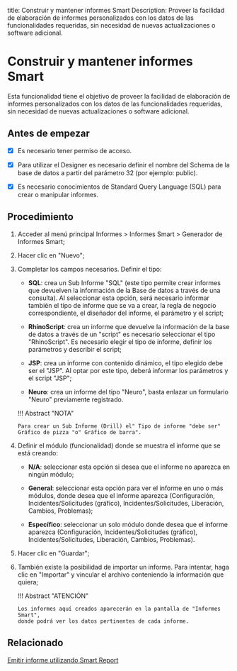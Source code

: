 title: Construir y mantener informes Smart
Description: Proveer la facilidad de elaboración de informes personalizados con los datos de las funcionalidades requeridas, sin necesidad de nuevas actualizaciones o software adicional.
# Construir y mantener informes Smart


Esta funcionalidad tiene el objetivo de proveer la facilidad de elaboración de
informes personalizados con los datos de las funcionalidades requeridas, sin
necesidad de nuevas actualizaciones o software adicional.

Antes de empezar
--------------------

- [x] Es necesario tener permiso de acceso. 

- [x] Para utilizar el Designer es necesario definir el nombre del Schema de la base de datos a partir del parámetro 32 (por ejemplo: public).

- [x] Es necesario conocimientos de Standard Query Language (SQL) para crear o manipular informes.

Procedimiento
-----------------

1.  Acceder al menú principal Informes \> Informes Smart \> Generador de
    Informes Smart;

2.  Hacer clic en "Nuevo";

3.  Completar los campos necesarios. Definir el tipo:

       +  **SQL**: crea un Sub Informe "SQL" (este tipo permite crear informes que
        devuelven la información de la Base de datos a través de una consulta).
        Al seleccionar esta opción, será necesario informar también el tipo de
        informe que se va a crear, la regla de negocio correspondiente, el
        diseñador del informe, el parámetro y el script;

       +  **RhinoScript**: crea un informe que devuelve la información de la base de
        datos a través de un "script" es necesario seleccionar el tipo
        "RhinoScript". Es necesario elegir el tipo de informe, definir los
        parámetros y describir el script;

       +  **JSP**: crea un informe con contenido dinámico, el tipo elegido debe ser el
        "JSP". Al optar por este tipo, deberá informar los parámetros y el
        script "JSP";

       +  **Neuro**: crea un informe del tipo "Neuro", basta enlazar un formulario
        "Neuro" previamente registrado.

    !!! Abstract "NOTA"

        Para crear un Sub Informe (Drill) el" Tipo de informe "debe ser"
        Gráfico de pizza "o" Gráfico de barra".

4.  Definir el módulo (funcionalidad) donde se muestra el informe que se está
    creando:

    -   **N/A**: seleccionar esta opción si desea que el informe no aparezca en
    ningún módulo;

    -   **General**: seleccionar esta opción para ver el informe en uno o más
    módulos, donde desea que el informe aparezca (Configuración,
    Incidentes/Solicitudes (gráfico), Incidentes/Solicitudes, Liberación,
    Cambios, Problemas);

    -   **Específico**: seleccionar un solo módulo donde desea que el informe
    aparezca (Configuración, Incidentes/Solicitudes (gráfico),
    Incidentes/Solicitudes, Liberación, Cambios, Problemas).

5.  Hacer clic en "Guardar";

6.  También existe la posibilidad de importar un informe. Para intentar, haga
    clic en "Importar" y vincular el archivo conteniendo la información que
    quiera;

    !!! Abstract "ATENCIÓN"

        Los informes aquí creados aparecerán en la pantalla de "Informes Smart",
        donde podrá ver los datos pertinentes de cada informe.



Relacionado
-------

[Emitir informe utilizando Smart Report](/es-es/citsmart-platform-9/additional-features/reports/create/smart-reports/configuration/create-smart-report.html)


<!-- !!! tip "About"

    <b>Product/Version:</b> CITSmart | 8.00 &nbsp;&nbsp;
    <b>Updated:</b>01/28/2021 – Anna Martins
